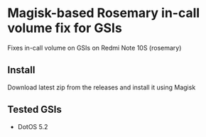 # Magisk-based Rosemary in-call volume fix for GSIs

Fixes in-call volume on GSIs on Redmi Note 10S (rosemary)

## Install

Download latest zip from the releases and install it using Magisk

## Tested GSIs

- DotOS 5.2

